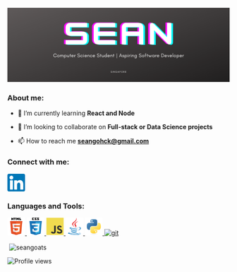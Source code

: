 <p align="center">
  <img src="assets/banner.png" />
</p>

<h3 align="left">About me:</h3>

- 🌱 I’m currently learning **React and Node**

- 👯 I’m looking to collaborate on **Full-stack or Data Science projects**

- 📫 How to reach me **seangohck@gmail.com**

<h3 align="left">Connect with me:</h3>
<p align="left">
<a href="https://linkedin.com/in/sean-goh-ck" target="blank"><img align="center" src="assets/linkedin.svg" alt="sean-goh-ck" height="40" width="40" /></a>
</p>

<h3 align="left">Languages and Tools:</h3>
<p align="left"> <a href="https://www.w3.org/html/" target="_blank"> <img src="https://raw.githubusercontent.com/devicons/devicon/master/icons/html5/html5-original-wordmark.svg" alt="html5" width="40" height="40"/> </a><a href="https://www.w3schools.com/css/" target="_blank"> <img src="https://raw.githubusercontent.com/devicons/devicon/master/icons/css3/css3-original-wordmark.svg" alt="css3" width="40" height="40"/> </a><a href="https://developer.mozilla.org/en-US/docs/Web/JavaScript" target="_blank"> <img src="https://raw.githubusercontent.com/devicons/devicon/master/icons/javascript/javascript-original.svg" alt="javascript" width="40" height="40"/> </a>  <a href="https://www.java.com" target="_blank"> <img src="https://raw.githubusercontent.com/devicons/devicon/master/icons/java/java-original.svg" alt="java" width="40" height="40"/> </a>  <a href="https://www.python.org" target="_blank"> <img src="https://raw.githubusercontent.com/devicons/devicon/master/icons/python/python-original.svg" alt="python" width="40" height="40"/> </a><a href="https://git-scm.com/" target="_blank"> <img src="https://www.vectorlogo.zone/logos/git-scm/git-scm-icon.svg" alt="git" width="40" height="40"/> </a>  </p>


<p>&nbsp;<img align="center" src="https://github-readme-stats.vercel.app/api?username=seangoats&show_icons=true&theme=dracula&locale=en" alt="seangoats" /></p>


![Profile views](https://gpvc.arturio.dev/seangoats) 
